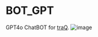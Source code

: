 # BOT_GPT
GPT4o ChatBOT for [traQ](https://github.com/traPtitech/traQ).
![image](https://github.com/pikachu0310/BOT_GPT/assets/17543997/2031edcb-7f7e-4788-ac5f-7d42335fbca8)
